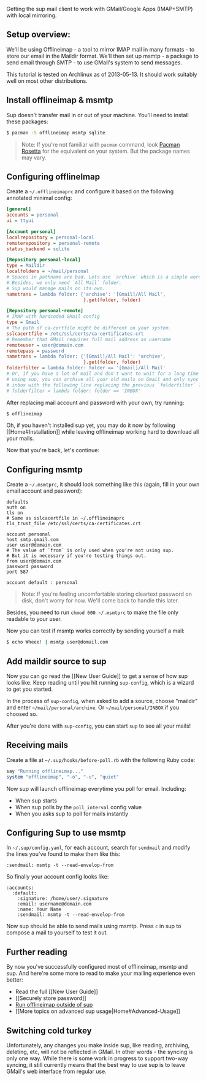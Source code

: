 Getting the sup mail client to work with GMail/Google Apps (IMAP+SMTP)
with local mirroring.

## Setup overview:

We'll be using Offlineimap - a tool to mirror IMAP mail in many
formats - to store our email in the Maildir format. We'll then set
up msmtp - a package to send email through SMTP - to use GMail's
system to send messages.

This tutorial is tested on Archlinux as of 2013-05-13. It should work
suitably well on most other distributions.

## Install offlineimap & msmtp

Sup doesn't transfer mail in or out of your machine. You'll need to
install these packages:

```sh
$ pacman -S offlineimap msmtp sqlite
```

> Note: If you're not familiar with `pacman` command, look [Pacman Rosetta]
  for the equivalent on your system. But the package names may vary.


## Configuring offlineImap

Create a `~/.offlineimaprc` and configure it based on the following
annotated minimal config:

```ini
[general]
accounts = personal
ui = ttyui

[Account personal]
localrepository = personal-local
remoterepository = personal-remote
status_backend = sqlite

[Repository personal-local]
type = Maildir
localfolders = ~/mail/personal
# Spaces in pathname are bad. Lets use `archive` which is a simple word
# Besides, we only need `All Mail` folder.
# Sup would manage mails on its own.
nametrans = lambda folder: {'archive': '[Gmail]/All Mail',
                            }.get(folder, folder)

[Repository personal-remote]
# IMAP with hardcoded GMail config
type = Gmail
# The path of ca-certfile might be different on your system.
sslcacertfile = /etc/ssl/certs/ca-certificates.crt
# Remember that GMail requires full mail address as username
remoteuser = user@domain.com 
remotepass = password
nametrans = lambda folder: {'[Gmail]/All Mail': 'archive',
                            }.get(folder, folder)
folderfilter = lambda folder: folder == '[Gmail]/All Mail'
# Or, if you have a lot of mail and don't want to wait for a long time before
# using sup, you can archive all your old mails on Gmail and only sync the
# inbox with the following line replacing the previous `folderfilter` line:
# folderfilter = lambda folder: folder == 'INBOX'
```

After replacing mail account and password with your own, try running:

```sh
$ offlineimap
```

Oh, if you haven't installed sup yet, you may do it now by following
[[Home#Installation]] while leaving offlineimap working hard to download
all your mails.

Now that you're back, let's continue:

## Configuring msmtp

Create a `~/.msmtprc`, it should look something like this (again, fill in
your own email account and password):

```
defaults
auth on
tls on
# Same as sslcacertfile in ~/.offlineimaprc
tls_trust_file /etc/ssl/certs/ca-certificates.crt

account personal
host smtp.gmail.com
user user@domain.com
# The value of `from` is only used when you're not using sup.
# But it is necessary if you're testing things out.
from user@domain.com 
password password
port 587

account default : personal
```

> Note: If you're feeling uncomfortable storing cleartext password on disk,
  don't worry for now. We'll come back to handle this later.

Besides, you need to run `chmod 600 ~/.msmtprc` to make the file
only readable to your user.

Now you can test if msmtp works correctly by sending yourself a mail:

```sh
$ echo Wheee! | msmtp user@domail.com
```

## Add maildir source to sup

Now you can go read the [[New User Guide]] to get a sense of how sup looks
like. Keep reading until you hit running `sup-config`, which is a wizard
to get you started.

In the process of `sup-config`, when asked to add a source,
choose "maildir" and enter `~/mail/personal/archive`. Or
`~/mail/personal/INBOX` if you choosed so.

After you're done with `sup-config`, you can start `sup` to see all your
mails!

## Receiving mails

Create a file at `~/.sup/hooks/before-poll.rb` with the following Ruby
code:

```ruby
say "Running offlineimap..."
system "offlineimap", "-o", "-u", "quiet"
```

Now sup will launch offlineimap everytime you poll for email.
Including:

* When sup starts
* When sup polls by the `poll_interval` config value
* When you asks sup to poll for mails instantly

## Configuring Sup to use msmtp

In `~/.sup/config.yaml`, for each account, search for `sendmail` and modify
the lines you've found to make them like this:

```
:sendmail: msmtp -t --read-envelop-from
```

So finally your account config looks like:

```
:accounts:
  :default:
    :signature: /home/user/.signature
    :email: username@domain.com
    :name: Your Name
    :sendmail: msmtp -t --read-envelop-from
```

Now sup should be able to send mails using msmtp. Press `c` in sup to
compose a mail to yourself to test it out.

## Further reading

By now you've successfully configured most of offlineimap, msmtp and sup.
And here're some more to read to make your mailing experience even better:

* Read the full [[New User Guide]]
* [[Securely store password]]
* [Run offlineimap outside of sup][external offlineimap]
* [[More topics on advanced sup usage|Home#Advanced-Usage]]

## Switching cold turkey

Unfortunately, any changes you make inside sup, like reading,
archiving, deleting, etc, will not be reflected in GMail. In other
words - the syncing is only one way. While there is some work in
progress to support two-way syncing, it still currently means that
the best way to use sup is to leave GMail's web interface from
regular use.

[MTA]: http://en.wikipedia.org/wiki/Message_transfer_agent
[external offlineimap]: https://wiki.archlinux.org/index.php/Offlineimap#Running_offlineimap_in_the_background
[Pacman Rosetta]: https://wiki.archlinux.org/index.php/Pacman_Rosetta
